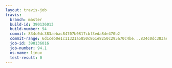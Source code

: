 ```yaml
---
layout: travis-job
travis:
  branch: master
  build-id: 390136013
  build-number: 94
  commit: 834c0dc383aebac84707b0817cbf3eda8de470b2
  commit-range: 6d1ceb0e1c11321a5850c861e8250c295a70c4be...834c0dc383aebac84707b0817cbf3eda8de470b2
  job-id: 390136016
  job-number: 94.1
  os-name: linux
  test-result: 0
---
```

